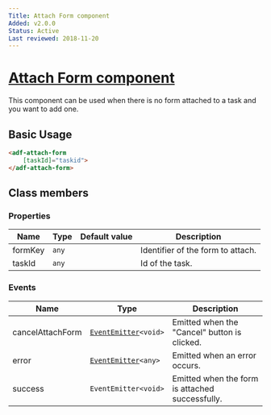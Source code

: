 ```yaml
---
Title: Attach Form component
Added: v2.0.0
Status: Active
Last reviewed: 2018-11-20
---
```


# [Attach Form component](../../../lib/process-services/src/lib/task-list/components/attach-form.component.ts "Defined in attach-form.component.ts")

This component can be used when there is no form attached to a task and you want to add one.

## Basic Usage

```html
<adf-attach-form
    [taskId]="taskid">
</adf-attach-form>
```

## Class members

### Properties

| Name | Type | Default value | Description |
| --- | --- | --- | --- |
| formKey | `any` |  | Identifier of the form to attach. |
| taskId | `any` |  | Id of the task. |

### Events

| Name | Type | Description |
| --- | --- | --- |
| cancelAttachForm | [`EventEmitter`](https://angular.io/api/core/EventEmitter)`<void>` | Emitted when the "Cancel" button is clicked. |
| error | [`EventEmitter`](https://angular.io/api/core/EventEmitter)`<any>` | Emitted when an error occurs. |
| success | `EventEmitter<void>` | Emitted when the form is attached successfully. |
